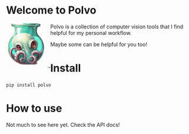 # Welcome to Polvo


<!-- WARNING: THIS FILE WAS AUTOGENERATED! DO NOT EDIT! -->

<img src="assets/polvo.png" style="float: left;" width=120/>

<p style="padding-right: 10px; padding-left: 20px">
Polvo is a collection of computer vision tools that I find helpful for
my personal workflow.
</p>

Maybe some can be helpful for you too!

# Install

`pip install polvo`

# How to use

Not much to see here yet. Check the API docs!
